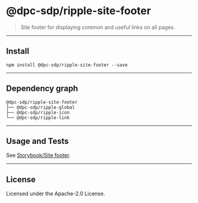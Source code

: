 # @dpc-sdp/ripple-site-footer

> Site footer for displaying common and useful links on all pages.

--------------------------------------------------------------------------------

## Install

```shell
npm install @dpc-sdp/ripple-site-footer --save
```

--------------------------------------------------------------------------------

## Dependency graph

```shell
@dpc-sdp/ripple-site-footer
├── @dpc-sdp/ripple-global
├── @dpc-sdp/ripple-icon
└── @dpc-sdp/ripple-link
```

--------------------------------------------------------------------------------

## Usage and Tests

See [Storybook/Site footer](https://ripple.sdp.vic.gov.au/?selectedKind=Organisms/SiteFooter&selectedStory=Site%20footer).

--------------------------------------------------------------------------------

## License

Licensed under the Apache-2.0 License.
